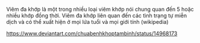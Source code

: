 Viêm đa khớp là một trong nhiều loại viêm khớp nói chung quan đến 5 hoặc nhiều khớp đồng thời. Viêm đa khớp liên quan đến các tình trạng tự miễn dịch và có thể xuất hiện ở mọi lứa tuổi và mọi giới tính (wikipedia)



https://www.deviantart.com/chuabenhkhoptambinh/status/14968173
